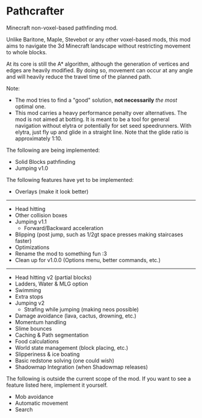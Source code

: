 # Pathcrafter

Minecraft non-voxel-based pathfinding mod.

Unlike Baritone, Maple, Stevebot or any other voxel-based mods, 
this mod aims to navigate the 3d Minecraft landscape without 
restricting movement to whole blocks.

At its core is still the A* algorithm, although the generation of
vertices and edges are heavily modified.
By doing so, movement can occur at any angle and will
heavily reduce the travel time of the planned path.

Note:
- The mod tries to find a "good" solution, **not necessarily** _the most_
optimal one.
- This mod carries a heavy performance penalty over 
alternatives. The mod is not aimed at botting. It is meant 
to be a tool for general navigation without elytra or potentially
for set seed speedrunners. With elytra, just fly up and glide in a
straight line. Note that the glide ratio is approximately 1:10.

The following are being implemented:

- Solid Blocks pathfinding
- Jumping v1.0

The following features have yet to be implemented:

- Overlays (make it look better)
---
- Head hitting
- Other collision boxes
- Jumping v1.1
  - Forward/Backward acceleration
- Blipping (post jump, such as 1/2gt space presses making staircases faster)
- Optimizations
- Rename the mod to something fun :3
- Clean up for v1.0.0 (Options menu, better commands, etc.)
---
- Head hitting v2 (partial blocks)
- Ladders, Water & MLG option
- Swimming
- Extra stops
- Jumping v2
  - Strafing while jumping (making neos possible)
- Damage avoidance (lava, cactus, drowning, etc.)
- Momentum handling
- Slime bounces
- Caching & Path segmentation
- Food calculations
- World state management (block placing, etc.)
- Slipperiness & ice boating
- Basic redstone solving (one could wish)
- Shadowmap Integration (when Shadowmap releases)

The following is outside the current scope of the mod. If you want to
see a feature listed here, implement it yourself.

- Mob avoidance
- Automatic movement
- Search
